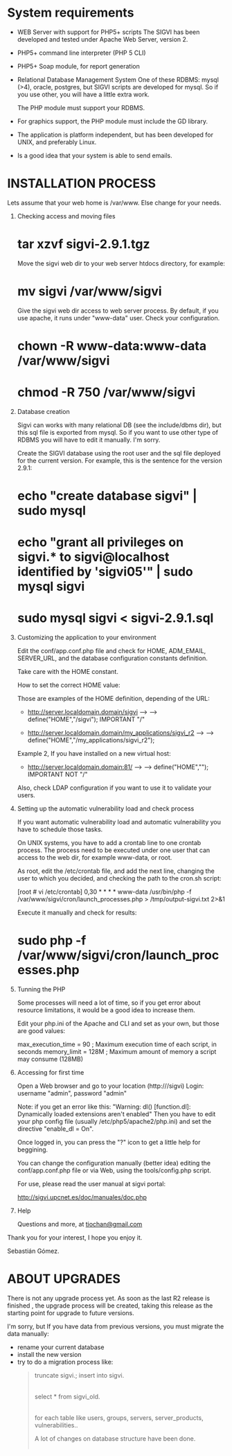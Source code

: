 # System requirements

- WEB Server with support for PHP5+ scripts
  The SIGVI has been developed and tested under Apache Web Server, version 2.

- PHP5+ command line interpreter (PHP 5 CLI)

- PHP5+ Soap module, for report generation

- Relational Database Management System
  One of these RDBMS: mysql (>4), oracle, postgres, but SIGVI scripts are
  developed for mysql. So if you use other, you will have a little extra work.

  The PHP module must support your RDBMS.

- For graphics support, the PHP module must include the GD library.

- The application is platform independent, but has been developed for UNIX, and
  preferably Linux.

- Is a good idea that your system is able to send emails.


# INSTALLATION PROCESS

Lets assume that your web home is /var/www. Else change for your needs.

1. Checking access and moving files

   # tar xzvf sigvi-2.9.1.tgz

   Move the sigvi web dir to your web server htdocs directory, for example:

   # mv sigvi /var/www/sigvi

   Give the sigvi web dir access to web server process. By default, if you use
   apache, it runs under "www-data" user. Check your configuration.

   # chown -R www-data:www-data /var/www/sigvi
   # chmod -R 750 /var/www/sigvi


2. Database creation

   Sigvi can works with many relational DB (see the include/dbms dir), but this
   sql file is exported from mysql. So if you want to use other type of RDBMS
   you will have to edit it manually. I'm sorry.

   Create the SIGVI database using the root user and the sql file deployed for
   the current version. For example, this is the sentence for the version 2.9.1:

   # echo "create database sigvi" | sudo mysql
   # echo "grant all privileges on sigvi.* to sigvi@localhost identified by 'sigvi05'" | sudo mysql sigvi
   # sudo mysql sigvi < sigvi-2.9.1.sql

3. Customizing the application to your environment

   Edit the conf/app.conf.php file and check for HOME, ADM_EMAIL, SERVER_URL,
   and the database configuration constants definition.

   Take care with the HOME constant.

     How to set the correct HOME value:

     Those are examples of the HOME definition, depending of the URL:

      - http://server.localdomain.domain/sigvi -->
        --> define("HOME","/sigvi");      IMPORTANT "/"

      - http://server.localdomain.domain/my_applications/sigvi_r2 -->
        --> define("HOME","/my_applications/sigvi_r2");

	  Example 2, If you have installed on a new virtual host:
      - http://server.localdomain.domain:81/ -->
        --> define("HOME","");            IMPORTANT NOT "/"


   Also, check LDAP configuration if you want to use it to validate your
   users.


4. Setting up the automatic vulnerability load and check process

   If you want automatic vulnerability load and automatic vulnerability you have
   to schedule those tasks.

   On UNIX systems, you have to add a crontab line to one crontab process. The
   process need to be executed under one user that can access to the web dir,
   for example www-data, or root.

      As root, edit the /etc/crontab file, and add the next line, changing the
      user to which you decided, and checking the path to the cron.sh script:

      [root # vi /etc/crontab]
      0,30 * * * *  www-data /usr/bin/php -f /var/www/sigvi/cron/launch_processes.php > /tmp/output-sigvi.txt 2>&1

   Execute it manually and check for results:

   # sudo php -f /var/www/sigvi/cron/launch_processes.php


5. Tunning the PHP

   Some processes will need a lot of time, so if you get error about resource limitations,
   it would be a good idea to increase them.

   Edit your php.ini of the Apache and CLI and set as your own, but those are good values:

     max_execution_time = 90     ; Maximum execution time of each script, in seconds
     memory_limit = 128M      ; Maximum amount of memory a script may consume (128MB)


6. Accessing for first time

   Open a Web browser and go to your location (http://<yourserver>/sigvi)
   Login: username "admin", password "admin"

     Note: if you get an error like this:
     "Warning: dl() [function.dl]: Dynamically loaded extensions aren't enabled"
     Then you have to edit your php config file (usually /etc/php5/apache2/php.ini) and
     set the directive "enable_dl = On".

   Once logged in, you can press the "?" icon to get a little help for
   beggining.

   You can change the configuration manually (better idea) editing the conf/app.conf.php file
   or via Web, using the tools/config.php script.

   For use, please read the user manual at sigvi portal:

     http://sigvi.upcnet.es/doc/manuales/doc.php


7. Help

   Questions and more, at tiochan@gmail.com


Thank you for your interest, I hope you enjoy it.

Sebastián Gómez. 



# ABOUT UPGRADES

There is not any upgrade process yet. As soon as the last R2 release is finished
, the upgrade process will be created, taking this release as the starting point
for upgrade to future versions.

I'm sorry, but If you have data from previous versions, you must migrate the 
data manually:
- rename your current database
- install the new version
- try to do a migration process like:
  > truncate sigvi.<table>;
  > insert into sigvi.<table> select * from sigvi_old.<table>
  for each table like users, groups, servers, server_products, vulnerabilities..

A lot of changes on database structure have been done.
